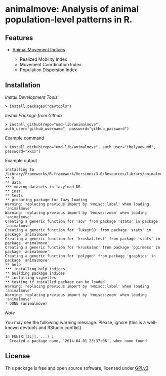 animalmove: Analysis of animal population-level patterns in R. 
====

## Features

* [Animal Movement Indices](vignettes/IntrotoAnimalMove.md)
  
  * Realized Mobility Index
  * Movement Coordination Index
  * Population Dispersion Index

## Installation

*Install Development Tools*

```
> install.packages("devtools")

```

*Install Package from Github*

```
> install_github(repo="umd-lib/animalmove", auth_user="github_username", password="github_password")

```
Example command

```
> install_github(repo="umd-lib/animalmove", auth_user="ibelyaevumd", password="xxxx")

```

Example output

```
installing to /Library/Frameworks/R.framework/Versions/3.0/Resources/library/animalmove/libs
** R
** data
*** moving datasets to lazyload DB
** inst
** tests
** preparing package for lazy loading
Warning: replacing previous import by 'Hmisc::label' when loading 'animalmove'
Warning: replacing previous import by 'Hmisc::zoom' when loading 'animalmove'
Creating a generic function for 'aov' from package 'stats' in package 'animalmove'
Creating a generic function for 'TukeyHSD' from package 'stats' in package 'animalmove'
Creating a generic function for 'kruskal.test' from package 'stats' in package 'animalmove'
Creating a generic function for 'kruskalmc' from package 'pgirmess' in package 'animalmove'
Creating a generic function for 'polygon' from package 'graphics' in package 'animalmove'
** help
*** installing help indices
** building package indices
** installing vignettes
** testing if installed package can be loaded
Warning: replacing previous import by 'Hmisc::label' when loading 'animalmove'
Warning: replacing previous import by 'Hmisc::zoom' when loading 'animalmove'
* DONE (animalmove)
```

*Note*

You may see the following warning message. Please, ignore (this is a well-known devtools and RStudio conflict).

```
In FUN(X[[2L]], ...) :
  Created a package name, ‘2014-04-01 23:37:06’, when none found
```
## License

This package is free and open source software, licensed under [GPLv3](https://www.gnu.org/licenses/gpl-3.0-standalone.html).